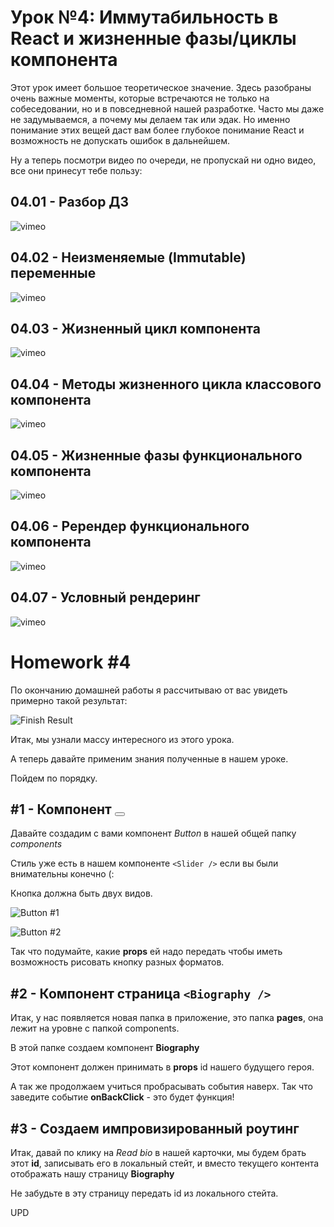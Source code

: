 # Урок №4: Иммутабильность в React и жизненные фазы/циклы компонента

Этот урок имеет большое теоретическое значение. Здесь разобраны очень важные моменты, которые встречаются не только на
собеседовании, но и в повседневной нашей разработке. Часто мы даже не задумываемся, а почему мы делаем так или эдак. Но
именно понимание этих вещей даст вам более глубокое понимание React и возможность не допускать ошибок в дальнейшем.

Ну а теперь посмотри видео по очереди, не пропускай ни одно видео, все они принесут тебе пользу:

## 04.01 - Разбор ДЗ

![vimeo](https://vimeo.com/700481232)

## 04.02 - Неизменяемые (Immutable) переменные

![vimeo](https://vimeo.com/700481326)


## 04.03 - Жизненный цикл компонента

![vimeo](https://vimeo.com/700483500)


## 04.04 - Методы жизненного цикла классового компонента

![vimeo](https://vimeo.com/700486681)

## 04.05 - Жизненные фазы функционального компонента

![vimeo](https://vimeo.com/700486760)


## 04.06 - Ререндер функционального компонента

![vimeo](https://vimeo.com/700486853)


## 04.07 - Условный рендеринг

![vimeo](https://vimeo.com/700487390)


# Homework #4

По окончанию домашней работы я рассчитываю от вас увидеть примерно такой результат:

![Finish Result](https://firebasestorage.googleapis.com/v0/b/it-course-84ddd.appspot.com/o/course%2Freact%2F04%2FFinishResult.gif?alt=media&token=8f742c15-f3bd-4428-b0b8-146eaabf58ec)

Итак, мы узнали массу интересного из этого урока.

А теперь давайте применим знания полученные в нашем уроке.

Пойдем по порядку.

## #1 - Компонент <Button />

Давайте создадим с вами компонент *Button* в нашей общей папку *components*

Стиль уже есть в нашем компоненте `<Slider />` если вы были внимательны конечно (:

Кнопка должна быть двух видов.

![Button #1](https://firebasestorage.googleapis.com/v0/b/it-course-84ddd.appspot.com/o/course%2Freact%2F04%2FScreenshot%202022-04-19%20at%208.55.38%20PM.png?alt=media&token=7c441988-0764-4881-b947-9cc2386a4c0b)

![Button #2](https://firebasestorage.googleapis.com/v0/b/it-course-84ddd.appspot.com/o/course%2Freact%2F04%2FScreenshot%202022-04-19%20at%208.55.46%20PM.png?alt=media&token=4069b021-ec61-4b8e-8535-3c70c87ecb15)

Так что подумайте, какие **props** ей надо передать чтобы иметь возможность рисовать кнопку разных форматов.

## #2 - Компонент страница `<Biography />`

Итак, у нас появляется новая папка в приложение, это папка **pages**, она лежит на уровне с папкой components.

В этой папке создаем компонент **Biography**

Этот компонент должен принимать в **props** id нашего будущего героя.

А так же продолжаем учиться пробрасывать события наверх. Так что заведите событие **onBackClick** - это будет функция!

## #3 - Создаем импровизированный роутинг

Итак, давай по клику на *Read bio* в нашей карточки, мы будем брать этот **id**, записывать его в локальный стейт, и вместо текущего контента отображать нашу страницу **Biography**

Не забудьте в эту страницу передать id из локального стейта.

UPD
